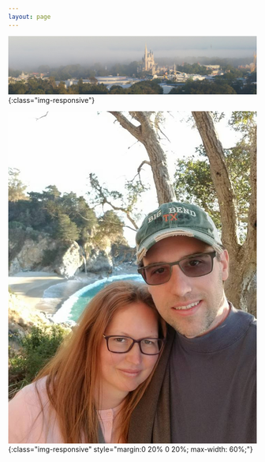 ```yaml
---
layout: page
---
```


![Magic Kingdom 2011](/assets/magicKingdom2011crop.JPG){:class="img-responsive"}

![bigSurCA-Dec-2017.jpg](/assets/bigSurCA-Dec-2017.jpg){:class="img-responsive" style="margin:0 20% 0 20%; max-width: 60%;"}



